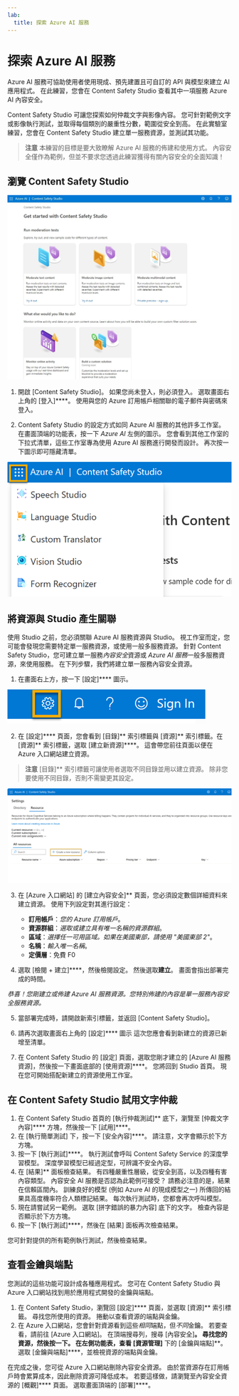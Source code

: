 ```yaml
---
lab:
  title: 探索 Azure AI 服務
---
```


# 探索 Azure AI 服務

Azure AI 服務可協助使用者使用現成、預先建置且可自訂的 API 與模型來建立 AI 應用程式。 在此練習，您會在 Content Safety Studio 查看其中一項服務 Azure AI 內容安全。

Content Safety Studio 可讓您探索如何仲裁文字與影像內容。 您可針對範例文字或影像執行測試，並取得每個類別的嚴重性分數，範圍從安全到高。 在此實驗室練習，您會在 Content Safety Studio 建立單一服務資源，並測試其功能。 

> **注意** 本練習的目標是要大致瞭解 Azure AI 服務的佈建和使用方式。 內容安全僅作為範例，但並不要求您透過此練習獲得有關內容安全的全面知識！

## 瀏覽 Content Safety Studio 

![Content Safety Studio 登陸頁面的螢幕擷取畫面。](./media/content-safety/content-safety-getting-started.png)

1. 開啟 [Content Safety Studio][](https://contentsafety.cognitive.azure.com?azure-portal=true)。 如果您尚未登入，則必須登入。 選取畫面右上角的 [登入]****。 使用與您的 Azure 訂用帳戶相關聯的電子郵件與密碼來登入。 

1. Content Safety Studio 的設定方式如同 Azure AI 服務的其他許多工作室。 在畫面頂端的功能表，按一下 *Azure AI* 左側的圖示。 您會看到其他工作室的下拉式清單，這些工作室專為使用 Azure AI 服務進行開發而設計。 再次按一下圖示即可隱藏清單。

![Content Safety Studio 功能表的螢幕擷取畫面，其中切換選取已開啟以便切換至其他 Studio。](./media/content-safety/studio-toggle-icon.png)  

## 將資源與 Studio 產生關聯 

使用 Studio 之前，您必須關聯 Azure AI 服務資源與 Studio。 視工作室而定，您可能會發現您需要特定單一服務資源，或使用一般多服務資源。 針對 Content Safety Studio，您可建立單一服務*內容安全*資源或 *Azure AI 服務*一般多服務資源，來使用服務。 在下列步驟，我們將建立單一服務內容安全資源。 

1. 在畫面右上方，按一下 [設定]**** 圖示。 

![螢幕擷取畫面：設定圖示顯示於畫面右上方，在鈴鐺、問號與微笑圖示旁邊。](./media/content-safety/settings-toggle.png)

2. 在 [設定]**** 頁面，您會看到 [目錄]** 索引標籤與 [資源]** 索引標籤。在 [資源]** 索引標籤，選取 [建立新資源]****。 這會帶您前往頁面以便在 Azure 入口網站建立資源。

> **注意** [目錄]** 索引標籤可讓使用者選取不同目錄並用以建立資源。 除非您要使用不同目錄，否則不需變更其設定。 

![螢幕擷取畫面：從 Content Safety Studio 的 [設定] 頁面選取 [建立新資源]。](./media/content-safety/create-new-resource-from-studio.png)

3. 在 [Azure 入口網站][](https://portal.azure.com?azure-portal=true) 的 [建立內容安全]** 頁面，您必須設定數個詳細資料來建立資源。 使用下列設定對其進行設定：
    - **訂用帳戶**：*您的 Azure 訂用帳戶*。
    - **資源群組**：*選取或建立具有唯一名稱的資源群組*。
    - **區域**：*選擇任一可用區域。如果在美國東部，請使用 "美國東部 2"*。
    - **名稱**：*輸入唯一名稱*。
    - **定價層**：免費 F0

4. 選取 [檢閱 + 建立]****，然後檢閱設定。 然後選取**建立**。 畫面會指出部署完成的時間。 

*恭喜！您剛建立或佈建 Azure AI 服務資源。您特別佈建的內容是單一服務內容安全服務資源。*

5. 當部署完成時，請開啟新索引標籤，並返回 [Content Safety Studio][](https://contentsafety.cognitive.azure.com?azure-portal=true)。 

6. 請再次選取畫面右上角的 [設定]**** 圖示 這次您應會看到新建立的資源已新增至清單。  

7. 在 Content Safety Studio 的 [設定] 頁面，選取您剛才建立的 [Azure AI 服務資源]，然後按一下畫面底部的 [使用資源]****。 您將回到 Studio 首頁。 現在您可開始搭配新建立的資源使用工作室。

## 在 Content Safety Studio 試用文字仲裁

1. 在 Content Safety Studio 首頁的 [執行仲裁測試]** 底下，瀏覽至 [仲裁文字內容]**** 方塊，然後按一下 [試用]****。
1. 在 [執行簡單測試] 下，按一下 [安全內容]****。 請注意，文字會顯示於下方方塊。 
1. 按一下 [執行測試]****。 執行測試會呼叫 Content Safety Service 的深度學習模型。 深度學習模型已經過定型，可辨識不安全內容。
1. 在 [結果]** 面板檢查結果。 有四種嚴重性層級，從安全到高，以及四種有害內容類型。 內容安全 AI 服務是否認為此範例可接受？ 請務必注意的是，結果在信賴區間內。 訓練良好的模型 (例如 Azure AI 的現成模型之一) 所傳回的結果具高度機率符合人類標記結果。 每次執行測試時，您都會再次呼叫模型。 
1. 現在請嘗試另一範例。 選取 [拼字錯誤的暴力內容] 底下的文字。 檢查內容是否顯示於下方方塊。
1. 按一下 [執行測試]****，然後在 [結果] 面板再次檢查結果。 

您可針對提供的所有範例執行測試，然後檢查結果。

## 查看金鑰與端點

您測試的這些功能可設計成各種應用程式。 您可在 Content Safety Studio 與 Azure 入口網站找到用於應用程式開發的金鑰與端點。 

1. 在 Content Safety Studio，瀏覽回 [設定]**** 頁面，並選取 [資源]** 索引標籤。 尋找您所使用的資源。 捲動以查看資源的端點與金鑰。 
1. 在 Azure 入口網站，您會針對資源看到這些*相同*端點，但*不同*金鑰。 若要查看，請前往 [Azure 入口網站][](https://portal.azure.com?auzre-portal=true)。 在頂端搜尋列，搜尋 [內容安全]**。 尋找您的資源，然後按一下。 在左側功能表，查看 [資源管理]** 下的 [金鑰與端點]**。 選取 [金鑰與端點]****，並檢視資源的端點與金鑰。 

在完成之後，您可從 Azure 入口網站刪除內容安全資源。 由於當資源存在訂用帳戶時會累算成本，因此刪除資源可降低成本。 若要這樣做，請瀏覽至內容安全資源的 [概觀]**** 頁面。 選取畫面頂端的 [部署]****。

